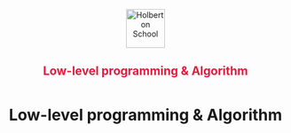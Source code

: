 <div align="center">
  <img style="height:70px" src="https://www.holbertonschool.com/holberton-logo.png" alt="Holberton School"/>
  <h2 style="text-align:center;padding-bottom:10px;color:#e31c3f;font-weight:bold">Low-level programming & Algorithm </h2>
</div>
<h1 align="center">Low-level programming & Algorithm</h1>